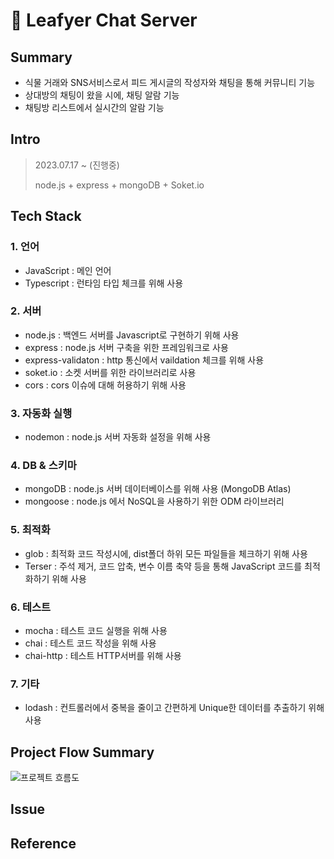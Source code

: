 # 🌿 Leafyer Chat Server

## Summary

- 식물 거래와 SNS서비스로서 피드 게시글의 작성자와 채팅을 통해 커뮤니티 기능
- 상대방의 채팅이 왔을 시에, 채팅 알람 기능
- 채팅방 리스트에서 실시간의 알람 기능

## Intro

> 2023.07.17 ~ (진행중)
>
> node.js + express + mongoDB + Soket.io

## Tech Stack

### 1. 언어

- JavaScript : 메인 언어
- Typescript : 런타임 타입 체크를 위해 사용

### 2. 서버

- node.js : 백엔드 서버를 Javascript로 구현하기 위해 사용
- express : node.js 서버 구축을 위한 프레임워크로 사용
- express-validaton : http 통신에서 vaildation 체크를 위해 사용
- soket.io : 소켓 서버를 위한 라이브러리로 사용
- cors : cors 이슈에 대해 허용하기 위해 사용

### 3. 자동화 실행

- nodemon : node.js 서버 자동화 설정을 위해 사용

### 4. DB & 스키마

- mongoDB : node.js 서버 데이터베이스를 위해 사용 (MongoDB Atlas)
- mongoose : node.js 에서 NoSQL을 사용하기 위한 ODM 라이브러리

### 5. 최적화

- glob : 최적화 코드 작성시에, dist폴더 하위 모든 파일들을 체크하기 위해 사용
- Terser : 주석 제거, 코드 압축, 변수 이름 축약 등을 통해 JavaScript 코드를 최적화하기 위해 사용

### 6. 테스트

- mocha : 테스트 코드 실행을 위해 사용
- chai : 테스트 코드 작성을 위해 사용
- chai-http : 테스트 HTTP서버를 위해 사용

### 7. 기타

- lodash : 컨트롤러에서 중복을 줄이고 간편하게 Unique한 데이터를 추출하기 위해 사용

## Project Flow Summary

![프로젝트 흐름도](https://user-images.githubusercontent.com/75871005/260783362-0f1ff452-c654-4b44-bb95-554a721a8edd.png)

## Issue

## Reference
